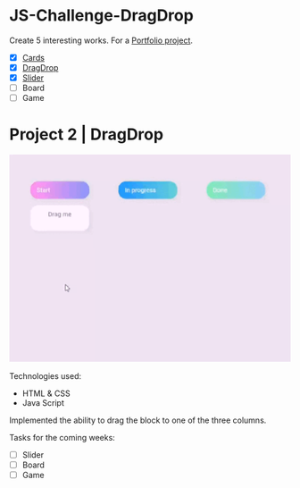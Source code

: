 # JS-Challenge-DragDrop

Create 5 interesting works. For a [Portfolio project](https://github.com/AnastasiiaSorina/Portfolio-Project).
- [x] [Cards](https://github.com/AnastasiiaSorina/JS-Challenge-Cards)
- [x] [DragDrop](https://github.com/AnastasiiaSorina/JS-Challenge-DragDrop)
- [x] [Slider](https://github.com/AnastasiiaSorina/JS-Challenge-Slider)
- [ ] Board
- [ ] Game 

# Project 2 | DragDrop
![Illustration for the project](https://github.com/AnastasiiaSorina/JS-Challenge-DragDrop/blob/main/IMG_4255.gif)

Technologies used:
- HTML & CSS
- Java Script

Implemented the ability to drag the block to one of the three columns.

Tasks for the coming weeks:
- [ ] Slider 
- [ ] Board
- [ ] Game 
